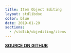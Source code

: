 ```yaml
---
title: Item Object Editing
layout: stdlibdoc
color: blue
date: 2019-01-20
sections:
  - /stdlib/objediting/items
---
```


**[SOURCE ON GITHUB](https://github.com/wurstscript/WurstStdlib2/blob/master/wurst/objediting/ItemObjEditing.wurst)**
